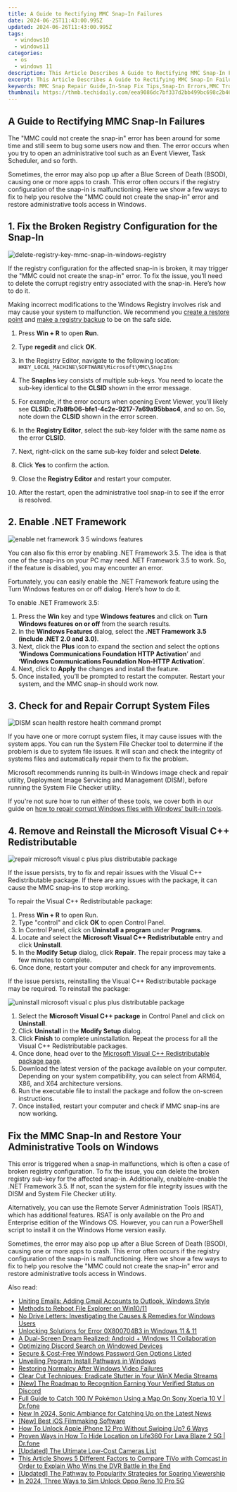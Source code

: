 ```yaml
---
title: A Guide to Rectifying MMC Snap-In Failures
date: 2024-06-25T11:43:00.995Z
updated: 2024-06-26T11:43:00.995Z
tags:
  - windows10
  - windows11
categories:
  - os
  - windows 11
description: This Article Describes A Guide to Rectifying MMC Snap-In Failures
excerpt: This Article Describes A Guide to Rectifying MMC Snap-In Failures
keywords: MMC Snap Repair Guide,In-Snap Fix Tips,Snap-In Errors,MMC Troubleshooting,Rectify Snap Failures,MMC Fault Resolution,Correcting Snap-In Issues
thumbnail: https://thmb.techidaily.com/eea9086dc7bf337d2bb499bc698c2b462f09146348f5ebcda0ff8ce585d15359.jpg
---
```


## A Guide to Rectifying MMC Snap-In Failures

 The "MMC could not create the snap-in" error has been around for some time and still seem to bug some users now and then. The error occurs when you try to open an administrative tool such as an Event Viewer, Task Scheduler, and so forth.

 Sometimes, the error may also pop up after a Blue Screen of Death (BSOD), causing one or more apps to crash. This error often occurs if the registry configuration of the snap-in is malfunctioning. Here we show a few ways to fix to help you resolve the "MMC could not create the snap-in" error and restore administrative tools access in Windows.

## 1\. Fix the Broken Registry Configuration for the Snap-In

![delete-registry-key-mmc-snap-in-windows-registry](https://static1.makeuseofimages.com/wordpress/wp-content/uploads/2023/07/delete-registry-key-mmc-snap-in-windows-registry.jpg)

 If the registry configuration for the affected snap-in is broken, it may trigger the "MMC could not create the snap-in" error. To fix the issue, you’ll need to delete the corrupt registry entry associated with the snap-in. Here’s how to do it.

 Making incorrect modifications to the Windows Registry involves risk and may cause your system to malfunction. We recommend you [create a restore point](https://www.makeuseof.com/windows-11-create-restore-point/) and [make a registry backup](https://www.makeuseof.com/tag/backup-restore-windows-registry/) to be on the safe side.

1. Press **Win + R** to open **Run**.
2. Type **regedit** and click **OK**.
3. In the Registry Editor, navigate to the following location:  
`HKEY_LOCAL_MACHINE\SOFTWARE\Microsoft\MMC\SnapIns`
4. The **SnapIns** key consists of multiple sub-keys. You need to locate the sub-key identical to the **CLSID** shown in the error message.
5. For example, if the error occurs when opening Event Viewer, you’ll likely see **CLSID: c7b8fb06-bfe1-4c2e-9217-7a69a95bbac4**, and so on. So, note down the **CLSID** shown in the error screen.

1. In the **Registry Editor**, select the sub-key folder with the same name as the error **CLSID**.
2. Next, right-click on the same sub-key folder and select **Delete**.
3. Click **Yes** to confirm the action.
4. Close the **Registry Editor** and restart your computer.
5. After the restart, open the administrative tool snap-in to see if the error is resolved.

## 2\. Enable .NET Framework

![enable net framework 3 5 windows features](https://static1.makeuseofimages.com/wordpress/wp-content/uploads/2023/07/enable-net-framework-3-5-windows-features.jpg)

 You can also fix this error by enabling .NET Framework 3.5\. The idea is that one of the snap-ins on your PC may need .NET Framework 3.5 to work. So, if the feature is disabled, you may encounter an error.

 Fortunately, you can easily enable the .NET Framework feature using the Turn Windows features on or off dialog. Here’s how to do it.

 To enable .NET Framework 3.5:

1. Press the **Win** key and type **Windows features** and click on **Turn Windows features on or off** from the search results.
2. In the **Windows Features** dialog, select the **.NET Framework 3.5 (include .NET 2.0 and 3.0)**.
3. Next, click the **Plus** icon to expand the section and select the options ‘**Windows Communications Foundation HTTP Activation**’ and **‘Windows Communications Foundation Non-HTTP Activation**’.
4. Next, click to **Apply** the changes and install the feature.
5. Once installed, you’ll be prompted to restart the computer. Restart your system, and the MMC snap-in should work now.

## 3\. Check for and Repair Corrupt System Files

![DISM scan health restore health command prompt](https://static1.makeuseofimages.com/wordpress/wp-content/uploads/2023/02/dism-scan-health-restore-health-command-prompt.jpg)

 If you have one or more corrupt system files, it may cause issues with the system apps. You can run the System File Checker tool to determine if the problem is due to system file issues. It will scan and check the integrity of systems files and automatically repair them to fix the problem.

 Microsoft recommends running its built-in Windows image check and repair utility, Deployment Image Servicing and Management (DISM), before running the System File Checker utility.

 If you're not sure how to run either of these tools, we cover both in our guide on [how to repair corrupt Windows files with Windows' built-in tools](https://www.makeuseof.com/windows-built-in-repair-tools/).

## 4\. Remove and Reinstall the Microsoft Visual C++ Redistributable

![repair microsoft visual c plus plus distributable package](https://static1.makeuseofimages.com/wordpress/wp-content/uploads/2023/07/repair-microsoft-visual-c-plus-plus-distributable-package.jpg)

 If the issue persists, try to fix and repair issues with the Visual C++ Redistributable package. If there are any issues with the package, it can cause the MMC snap-ins to stop working.

 To repair the Visual C++ Redistributable package:

1. Press **Win + R** to open Run.
2. Type "control" and click **OK** to open Control Panel.
3. In Control Panel, click on **Uninstall a program** under **Programs**.
4. Locate and select the **Microsoft Visual C++ Redistributable** entry and click **Uninstall**.
5. In the **Modify Setup** dialog, click **Repair**. The repair process may take a few minutes to complete.
6. Once done, restart your computer and check for any improvements.

 If the issue persists, reinstalling the Visual C++ Redistributable package may be required. To reinstall the package:

![uninstall microsoft visual c plus plus distributable package](https://static1.makeuseofimages.com/wordpress/wp-content/uploads/2023/07/uninstall-microsoft-visual-c-plus-plus-distributable-package.jpg)

1. Select the **Microsoft Visual C++ package** in Control Panel and click on **Uninstall**.
2. Click **Uninstall** in the **Modify Setup** dialog.
3. Click **Finish** to complete uninstallation. Repeat the process for all the Visual C++ Redistributable packages.
4. Once done, head over to the [Microsoft Visual C++ Redistributable package page](https://learn.microsoft.com/en-us/cpp/windows/latest-supported-vc-redist?view=msvc-170).
5. Download the latest version of the package available on your computer. Depending on your system compatibility, you can select from ARM64, X86, and X64 architecture versions.
6. Run the executable file to install the package and follow the on-screen instructions.
7. Once installed, restart your computer and check if MMC snap-ins are now working.

## Fix the MMC Snap-In and Restore Your Administrative Tools on Windows

 This error is triggered when a snap-in malfunctions, which is often a case of broken registry configuration. To fix the issue, you can delete the broken registry sub-key for the affected snap-in. Additionally, enable/re-enable the .NET Framework 3.5\. If not, scan the system for file integrity issues with the DISM and System File Checker utility.

 Alternatively, you can use the Remote Server Administration Tools (RSAT), which has additional features. RSAT is only available on the Pro and Enterprise edition of the Windows OS. However, you can run a PowerShell script to install it on the Windows Home version easily.

 Sometimes, the error may also pop up after a Blue Screen of Death (BSOD), causing one or more apps to crash. This error often occurs if the registry configuration of the snap-in is malfunctioning. Here we show a few ways to fix to help you resolve the "MMC could not create the snap-in" error and restore administrative tools access in Windows.

<span class="atpl-alsoreadstyle">Also read:</span>
<div><ul>
<li><a href="https://win11.techidaily.com/uniting-emails-adding-gmail-accounts-to-outlook-windows-style/"><u>Uniting Emails: Adding Gmail Accounts to Outlook, Windows Style</u></a></li>
<li><a href="https://win11.techidaily.com/methods-to-reboot-file-explorer-on-win1011/"><u>Methods to Reboot File Explorer on Win10/11</u></a></li>
<li><a href="https://win11.techidaily.com/no-drive-letters-investigating-the-causes-and-remedies-for-windows-users/"><u>No Drive Letters: Investigating the Causes & Remedies for Windows Users</u></a></li>
<li><a href="https://win11.techidaily.com/unlocking-solutions-for-error-0x800704b3-in-windows-11-and-11/"><u>Unlocking Solutions for Error 0X800704B3 in Windows 11 & 11</u></a></li>
<li><a href="https://win11.techidaily.com/a-dual-screen-dream-realized-android-plus-windows-11-collaboration/"><u>A Dual-Screen Dream Realized: Android + Windows 11 Collaboration</u></a></li>
<li><a href="https://win11.techidaily.com/optimizing-discord-search-on-windowed-devices/"><u>Optimizing Discord Search on Windowed Devices</u></a></li>
<li><a href="https://win11.techidaily.com/secure-and-cost-free-windows-password-gen-options-listed/"><u>Secure & Cost-Free Windows Password Gen Options Listed</u></a></li>
<li><a href="https://win11.techidaily.com/unveiling-program-install-pathways-in-windows/"><u>Unveiling Program Install Pathways in Windows</u></a></li>
<li><a href="https://win11.techidaily.com/restoring-normalcy-after-windows-video-failures/"><u>Restoring Normalcy After Windows Video Failures</u></a></li>
<li><a href="https://win11.techidaily.com/clear-cut-techniques-eradicate-stutter-in-your-winx-media-streams/"><u>Clear Cut Techniques: Eradicate Stutter in Your WinX Media Streams</u></a></li>
<li><a href="https://discord-videos.techidaily.com/new-the-roadmap-to-recognition-earning-your-verified-status-on-discord/"><u>[New] The Roadmap to Recognition  Earning Your Verified Status on Discord</u></a></li>
<li><a href="https://android-pokemon-go.techidaily.com/full-guide-to-catch-100-iv-pokemon-using-a-map-on-sony-xperia-10-v-drfone-by-drfone-virtual-android/"><u>Full Guide to Catch 100 IV Pokémon Using a Map On Sony Xperia 10 V | Dr.fone</u></a></li>
<li><a href="https://voice-adjusting.techidaily.com/new-in-2024-sonic-ambiance-for-catching-up-on-the-latest-news/"><u>New In 2024, Sonic Ambiance for Catching Up on the Latest News</u></a></li>
<li><a href="https://extra-hints.techidaily.com/new-best-ios-filmmaking-software/"><u>[New] Best iOS Filmmaking Software</u></a></li>
<li><a href="https://ios-unlock.techidaily.com/how-to-unlock-apple-iphone-12-pro-without-swiping-up-6-ways-by-drfone-ios/"><u>How To Unlock Apple iPhone 12 Pro Without Swiping Up? 6 Ways</u></a></li>
<li><a href="https://location-social.techidaily.com/proven-ways-in-how-to-hide-location-on-life360-for-lava-blaze-2-5g-drfone-by-drfone-virtual-android/"><u>Proven Ways in How To Hide Location on Life360 For Lava Blaze 2 5G | Dr.fone</u></a></li>
<li><a href="https://some-approaches.techidaily.com/updated-the-ultimate-low-cost-cameras-list/"><u>[Updated] The Ultimate Low-Cost Cameras List</u></a></li>
<li><a href="https://ai-vdieo-software.techidaily.com/this-article-shows-5-different-factors-to-compare-tivo-with-comcast-in-order-to-explain-who-wins-the-dvr-battle-in-the-end/"><u>This Article Shows 5 Different Factors to Compare TiVo with Comcast in Order to Explain Who Wins the DVR Battle in the End</u></a></li>
<li><a href="https://facebook-record-videos.techidaily.com/updated-the-pathway-to-popularity-strategies-for-soaring-viewership/"><u>[Updated] The Pathway to Popularity  Strategies for Soaring Viewership</u></a></li>
<li><a href="https://sim-unlock.techidaily.com/in-2024-three-ways-to-sim-unlock-oppo-reno-10-pro-5g-by-drfone-android/"><u>In 2024, Three Ways to Sim Unlock Oppo Reno 10 Pro 5G</u></a></li>
</ul></div>

<ins class="adsbygoogle"
      style="display:block"
      data-ad-client="ca-pub-7571918770474297"
      data-ad-slot="8358498916"
      data-ad-format="auto"
      data-full-width-responsive="true"></ins>